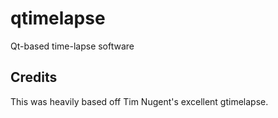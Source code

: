 qtimelapse
==========

Qt-based time-lapse software

Credits
-------

This was heavily based off Tim Nugent's excellent gtimelapse.
